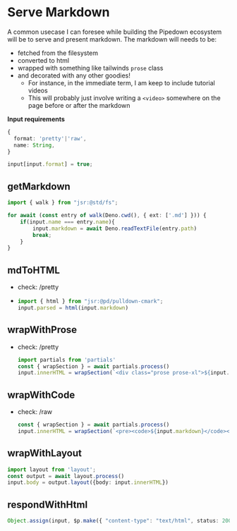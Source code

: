 # Serve Markdown

A common usecase I can foresee while building the Pipedown ecosystem will be to serve and present markdown.
The markdown will needs to be:
- fetched from the filesystem
- converted to html
- wrapped with something like tailwinds `prose` class
- and decorated with any other goodies!
  - For instance, in the immediate term, I am keep to include tutorial videos
  - This will probably just involve writing a `<video>` somewhere on the page before or after the markdown


**Input requirements**
```ts skip
{
  format: 'pretty'|'raw',
  name: String,
}
```

```ts
input[input.format] = true;
```

## getMarkdown
```ts
import { walk } from "jsr:@std/fs";

for await (const entry of walk(Deno.cwd(), { ext: ['.md'] })) {
    if(input.name === entry.name){
        input.markdown = await Deno.readTextFile(entry.path)
        break;
    }
}
```

## mdToHTML
- check: /pretty
- ```ts
  import { html } from "jsr:@pd/pulldown-cmark";
  input.parsed = html(input.markdown)
  ```

## wrapWithProse
- check: /pretty
  ```ts
  import partials from 'partials'
  const { wrapSection } = await partials.process()
  input.innerHTML = wrapSection(`<div class="prose prose-xl">${input.parsed}</div>`)
  ```

## wrapWithCode
- check: /raw
  ```ts
  const { wrapSection } = await partials.process()
  input.innerHTML = wrapSection(`<pre><code>${input.markdown}</code></div>`)
  ```

## wrapWithLayout
```ts
import layout from 'layout';
const output = await layout.process()
input.body = output.layout({body: input.innerHTML})
```

## respondWithHtml
```ts
Object.assign(input, $p.make({ "content-type": "text/html", status: 200 }, '/responseOptions/headers')  );
```
